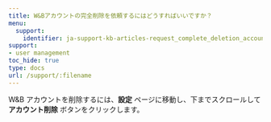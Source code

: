 ```yaml
---
title: W&Bアカウントの完全削除を依頼するにはどうすればいいですか？
menu:
  support:
    identifier: ja-support-kb-articles-request_complete_deletion_account
support:
- user management
toc_hide: true
type: docs
url: /support/:filename
---
```


W&B アカウントを削除するには、**設定** ページに移動し、下までスクロールして **アカウント削除** ボタンをクリックします。
